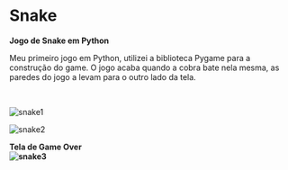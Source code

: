 # Snake
<strong>Jogo de Snake em Python</strong>

<p> Meu primeiro jogo em Python, utilizei a biblioteca Pygame para a construção do 
game. O jogo acaba quando a cobra bate nela mesma, as paredes do jogo a levam para o outro lado
da tela.</p>

<br>

![snake1](https://user-images.githubusercontent.com/62507710/96475195-1b2f7500-120a-11eb-8318-474774dab8aa.png)
<br>

![snake2](https://user-images.githubusercontent.com/62507710/96475300-3a2e0700-120a-11eb-922e-5984255ac87e.png)
<br>

<strong> Tela de Game Over <strong>
<br>
![snake3](https://user-images.githubusercontent.com/62507710/96475750-c2141100-120a-11eb-885a-88f0e44a1676.png)
